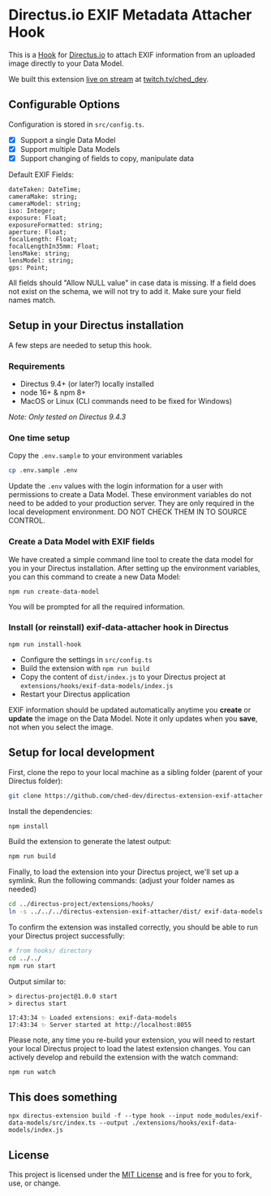 # Directus.io EXIF Metadata Attacher Hook

This is a [Hook](https://docs.directus.io/extensions/hooks/) for [Directus.io](https://directus.io) to attach EXIF information from an uploaded image directly to your Data Model.

We built this extension [live on stream](https://www.twitch.tv/videos/1411653279) at [twitch.tv/ched_dev](https://twitch.tv/ched_dev).

## Configurable Options

Configuration is stored in `src/config.ts`.

- [x] Support a single Data Model
- [x] Support multiple Data Models
- [x] Support changing of fields to copy, manipulate data

Default EXIF Fields:
```
dateTaken: DateTime;
cameraMake: string;
cameraModel: string;
iso: Integer;
exposure: Float;
exposureFormatted: string;
aperture: Float;
focalLength: Float;
focalLengthIn35mm: Float;
lensMake: string;
lensModel: string;
gps: Point;
```

All fields should "Allow NULL value" in case data is missing. If a field does not exist on the schema, we will not try to add it. Make sure your field names match.

## Setup in your Directus installation

A few steps are needed to setup this hook.

### Requirements

- Directus 9.4+ (or later?) locally installed
- node 16+ & npm 8+
- MacOS or Linux (CLI commands need to be fixed for Windows)

_Note: Only tested on Directus 9.4.3_

### One time setup

Copy the `.env.sample` to your environment variables

```sh
cp .env.sample .env
```

Update the `.env` values with the login information for a user with permissions to create a Data Model. These environment variables do not need to be added to your production server. They are only required in the local development environment. DO NOT CHECK THEM IN TO SOURCE CONTROL.

### Create a Data Model with EXIF fields

We have created a simple command line tool to create the data model for you in your Directus installation. After setting up the environment variables, you can this command to create a new Data Model:

```
npm run create-data-model
```

You will be prompted for all the required information.


### Install (or reinstall) exif-data-attacher hook in Directus

```
npm run install-hook
```

- Configure the settings in `src/config.ts`
- Build the extension with `npm run build`
- Copy the content of `dist/index.js` to your Directus project at `extensions/hooks/exif-data-models/index.js`
- Restart your Directus application

EXIF information should be updated automatically anytime you **create** or **update** the image on the Data Model. Note it only updates when you **save**, not when you select the image.

## Setup for local development

First, clone the repo to your local machine as a sibling folder (parent of your Directus folder):

```sh
git clone https://github.com/ched-dev/directus-extension-exif-attacher
```

Install the dependencies:

```sh
npm install
```

Build the extension to generate the latest output:

```sh
npm run build
```

Finally, to load the extension into your Directus project, we'll set up a symlink. Run the following commands: (adjust your folder names as needed)

```sh
cd ../directus-project/extensions/hooks/
ln -s ../../../directus-extension-exif-attacher/dist/ exif-data-models
```

To confirm the extension was installed correctly, you should be able to run your Directus project successfully:

```sh
# from hooks/ directory
cd ../../
npm run start
```

Output similar to:

```
> directus-project@1.0.0 start
> directus start

17:43:34 ✨ Loaded extensions: exif-data-models
17:43:34 ✨ Server started at http://localhost:8055
```

Please note, any time you re-build your extension, you will need to restart your local Directus project to load the latest extension changes. You can actively develop and rebuild the extension with the watch command:

```sh
npm run watch
```

## This does something

```
npx directus-extension build -f --type hook --input node_modules/exif-data-models/src/index.ts --output ./extensions/hooks/exif-data-models/index.js
```

## License

This project is licensed under the [MIT License](LICENSE) and is free for you to fork, use, or change.